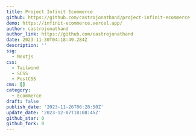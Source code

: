 ```yaml
---
title: Project Infinit Ecommerce
github: https://github.com/castrojonathand/project-infinit-ecommerce
demo: https://infinit-ecommerce.vercel.app/
author: castrojonathand
author_link: https://github.com/castrojonathand
date: 2023-11-30T04:18:49.284Z
description: ''
ssg:
  - Nextjs
css:
  - Tailwind
  - SCSS
  - PostCSS
cms: []
category:
  - Ecommerce
draft: false
publish_date: '2023-11-26T06:28:50Z'
update_date: '2023-12-07T18:08:45Z'
github_star: 0
github_fork: 0
---
```

